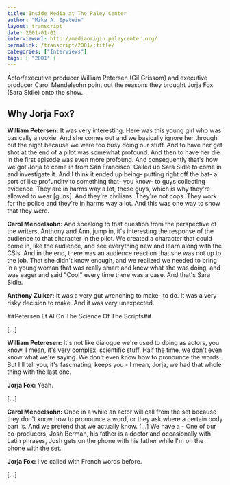 ```yaml
---
title: Inside Media at The Paley Center
author: "Mika A. Epstein"
layout: transcript
date: 2001-01-01
interviewurl: http://mediaorigin.paleycenter.org/
permalink: /transcript/2001/:title/
categories: ["Interviews"]
tags: [ "2001" ]
---
```


Actor/executive producer William Petersen (Gil Grissom) and executive producer Carol Mendelsohn point out the reasons they brought Jorja Fox (Sara Sidle) onto the show.

## Why Jorja Fox?

**William Petersen:** It was very interesting. Here was this young girl who was basically a rookie. And she comes out and we basically ignore her through out the night because we were too busy doing our stuff. And to have her get shot at the end of a pilot was somewhat profound. And then to have her die in the first episode was even more profound. And consequently that's how we got Jorja to come in from San Francisco. Called up Sara Sidle to come in and investigate it. And I think it ended up being- putting right off the bat- a sort of like profundity to something that- you know- to guys collecting evidence. They are in harms way a lot, these guys, which is why they're allowed to wear [guns]. And they're civilians. They're not cops. They work for the police and they're in harms way a lot. And this was one way to show that they were.

**Carol Mendelsohn:** And speaking to that question from the perspective of the writers, Anthony and Ann, jump in, it's interesting the response of the audience to that character in the pilot. We created a character that could come in, like the audience, and see everything new and learn along with the CSIs. And in the end, there was an audience reaction that she was not up to the job. That she didn't know enough, and we realized we needed to bring in a young woman that was really smart and knew what she was doing, and was eager and said "Cool" every time there was a case. And that's Sara Sidle.

**Anthony Zuiker:** It was a very gut wrenching to make- to do. It was a very risky decision to make. And it was very unexpected.

##Petersen Et Al On The Science Of The Scripts##

[...]

**William Peteresen:** It's not like dialogue we're used to doing as actors, you know. I mean, it's very complex, scientific stuff. Half the time, we don't even know what we're saying. We don't even know how to pronounce the words. But I'll tell you, it's fascinating, keeps you - I mean, Jorja, we had that whole thing with the last one.

**Jorja Fox:** Yeah.

[...]

**Carol Mendelsohn:** Once in a while an actor will call from the set because they don't know how to pronounce a word, or they ask where a certain body part is. And we pretend that we actually know. [...] We have a - One of our co-producers, Josh Berman, his father is a doctor and occasionally with Latin phrases, Josh gets on the phone with his father while I'm on the phone with the set.

**Jorja Fox:** I've called with French words before.

[...]
